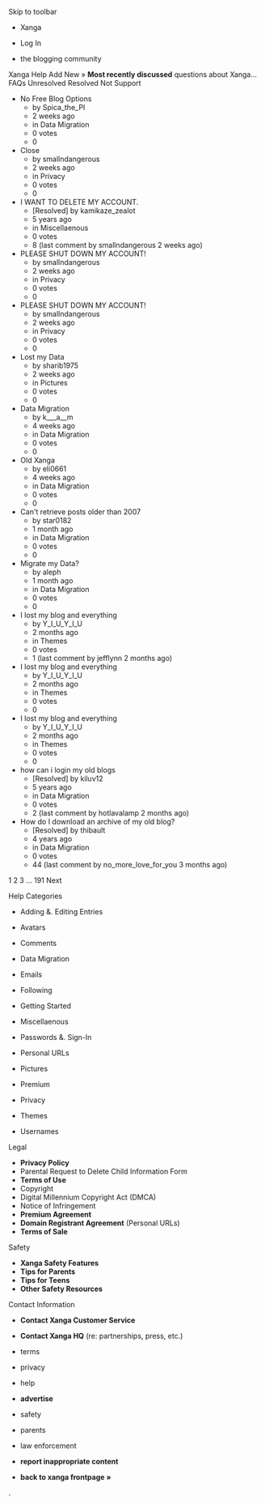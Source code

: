 Skip to toolbar

*   Xanga

*   Log In

*   the blogging community

Xanga Help Add New » **Most recently discussed** questions about Xanga… FAQs Unresolved Resolved Not Support

*   No Free Blog Options
    *   by Spica\_the\_PI
    *   2 weeks ago
    *   in Data Migration
    *   0 votes
    *   0
*   Close
    *   by smallndangerous
    *   2 weeks ago
    *   in Privacy
    *   0 votes
    *   0
*   I WANT TO DELETE MY ACCOUNT.
    *   \[Resolved\] by kamikaze\_zealot
    *   5 years ago
    *   in Miscellaenous
    *   0 votes
    *   8 (last comment by smallndangerous 2 weeks ago)
*   PLEASE SHUT DOWN MY ACCOUNT!
    *   by smallndangerous
    *   2 weeks ago
    *   in Privacy
    *   0 votes
    *   0
*   PLEASE SHUT DOWN MY ACCOUNT!
    *   by smallndangerous
    *   2 weeks ago
    *   in Privacy
    *   0 votes
    *   0
*   Lost my Data
    *   by sharib1975
    *   2 weeks ago
    *   in Pictures
    *   0 votes
    *   0
*   Data Migration
    *   by k\_\_\_a\_\_m
    *   4 weeks ago
    *   in Data Migration
    *   0 votes
    *   0
*   Old Xanga
    *   by eli0661
    *   4 weeks ago
    *   in Data Migration
    *   0 votes
    *   0
*   Can't retrieve posts older than 2007
    *   by star0182
    *   1 month ago
    *   in Data Migration
    *   0 votes
    *   0
*   Migrate my Data?
    *   by aleph
    *   1 month ago
    *   in Data Migration
    *   0 votes
    *   0
*   I lost my blog and everything
    *   by Y\_I\_U\_Y\_I\_U
    *   2 months ago
    *   in Themes
    *   0 votes
    *   1 (last comment by jefflynn 2 months ago)
*   I lost my blog and everything
    *   by Y\_I\_U\_Y\_I\_U
    *   2 months ago
    *   in Themes
    *   0 votes
    *   0
*   I lost my blog and everything
    *   by Y\_I\_U\_Y\_I\_U
    *   2 months ago
    *   in Themes
    *   0 votes
    *   0
*   how can i login my old blogs
    *   \[Resolved\] by kiluv12
    *   5 years ago
    *   in Data Migration
    *   0 votes
    *   2 (last comment by hotlavalamp 2 months ago)
*   How do I download an archive of my old blog?
    *   \[Resolved\] by thibault
    *   4 years ago
    *   in Data Migration
    *   0 votes
    *   44 (last comment by no\_more\_love\_for\_you 3 months ago)

1 2 3 ... 191 Next

Help Categories

*   Adding &. Editing Entries
*   Avatars
*   Comments
*   Data Migration
*   Emails
*   Following
*   Getting Started
*   Miscellaenous

*   Passwords &. Sign-In
*   Personal URLs
*   Pictures
*   Premium
*   Privacy
*   Themes
*   Usernames

Legal

*   **Privacy Policy**
*   Parental Request to Delete Child Information Form
*   **Terms of Use**
*   Copyright
*   Digital Millennium Copyright Act (DMCA)
*   Notice of Infringement
*   **Premium Agreement**
*   **Domain Registrant Agreement** (Personal URLs)
*   **Terms of Sale**

Safety

*   **Xanga Safety Features**
*   **Tips for Parents**
*   **Tips for Teens**
*   **Other Safety Resources**

Contact Information

*   **Contact Xanga Customer Service**
*   **Contact Xanga HQ** (re: partnerships, press, etc.)

*   terms
*   privacy
*   help
*   **advertise**

*   safety
*   parents
*   law enforcement
*   **report inappropriate content**

*   **back to xanga frontpage »**

<img src="http://pixel.quantserve.com/pixel/p-87h-iNOVooym2.gif" style="display: none" height="1" width="1" alt="Quantcast"/>.